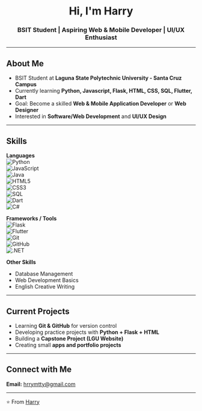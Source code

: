 <h1 align="center">Hi, I'm Harry</h1>
<h3 align="center">BSIT Student | Aspiring Web & Mobile Developer | UI/UX Enthusiast</h3>

---

## About Me  
- BSIT Student at **Laguna State Polytechnic University - Santa Cruz Campus**  
- Currently learning **Python, Javascript, Flask, HTML, CSS, SQL, Flutter, Dart**  
- Goal: Become a skilled **Web & Mobile Application Developer** or **Web Designer**  
- Interested in **Software/Web Development** and **UI/UX Design**

---

## Skills  

**Languages**  
![Python](https://img.shields.io/badge/-Python-3776AB?logo=python&logoColor=white)  
![JavaScript](https://img.shields.io/badge/-JavaScript-F7DF1E?logo=javascript&logoColor=black)  
![Java](https://img.shields.io/badge/-Java-007396?logo=java&logoColor=white)  
![HTML5](https://img.shields.io/badge/-HTML5-E34F26?logo=html5&logoColor=white)  
![CSS3](https://img.shields.io/badge/-CSS3-1572B6?logo=css3&logoColor=white)  
![SQL](https://img.shields.io/badge/-SQL-4479A1?logo=mysql&logoColor=white)  
![Dart](https://img.shields.io/badge/-Dart-0175C2?logo=dart&logoColor=white)  
![C#](https://img.shields.io/badge/-C%23-239120?logo=c-sharp&logoColor=white)  

**Frameworks / Tools**  
![Flask](https://img.shields.io/badge/-Flask-000000?logo=flask&logoColor=white)  
![Flutter](https://img.shields.io/badge/-Flutter-02569B?logo=flutter&logoColor=white)  
![Git](https://img.shields.io/badge/-Git-F05032?logo=git&logoColor=white)  
![GitHub](https://img.shields.io/badge/-GitHub-181717?logo=github&logoColor=white)  
![.NET](https://img.shields.io/badge/-.NET-512BD4?logo=dotnet&logoColor=white)  

**Other Skills**  
- Database Management  
- Web Development Basics  
- English Creative Writing  

---

## Current Projects  
- Learning **Git & GitHub** for version control  
- Developing practice projects with **Python + Flask + HTML**  
- Building a **Capstone Project (LGU Website)**  
- Creating small **apps and portfolio projects**  

---

## Connect with Me  
**Email:** [hrrymtty@gmail.com](mailto:hrrymtty@gmail.com)  

---

⭐️ From [Harry](https://github.com/YOUR-USERNAME)
